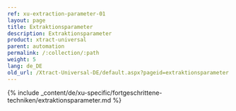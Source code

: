 ```yaml
---
ref: xu-extraction-parameter-01
layout: page
title: Extraktionsparameter
description: Extraktionsparameter
product: xtract-universal
parent: automation
permalink: /:collection/:path
weight: 5
lang: de_DE
old_url: /Xtract-Universal-DE/default.aspx?pageid=extraktionsparameter
---
```

{% include _content/de/xu-specific/fortgeschrittene-techniken/extraktionsparameter.md %}
  


